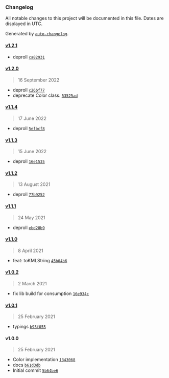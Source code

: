 ### Changelog

All notable changes to this project will be documented in this file. Dates are displayed in UTC.

Generated by [`auto-changelog`](https://github.com/CookPete/auto-changelog).

#### [v1.2.1](https://github.com/nbsolutions-ca/color-js/compare/v1.2.0...v1.2.1)

- deproll [`ca82931`](https://github.com/nbsolutions-ca/color-js/commit/ca82931bbf293d3a5f0c7a053198b7fe1a0bb28c)

#### [v1.2.0](https://github.com/nbsolutions-ca/color-js/compare/v1.1.4...v1.2.0)

> 16 September 2022

- deproll [`c26bf77`](https://github.com/nbsolutions-ca/color-js/commit/c26bf7792018c4259c0889f3fd2066a2c29d4749)
- deprecate Color class. [`53525ad`](https://github.com/nbsolutions-ca/color-js/commit/53525ad78b836d6426f8ab7a278c11223c736b98)

#### [v1.1.4](https://github.com/nbsolutions-ca/color-js/compare/v1.1.3...v1.1.4)

> 17 June 2022

- deproll [`5efbcf8`](https://github.com/nbsolutions-ca/color-js/commit/5efbcf843a2ae8042f74b587c5d050d960f31e8f)

#### [v1.1.3](https://github.com/nbsolutions-ca/color-js/compare/v1.1.2...v1.1.3)

> 15 June 2022

- deproll [`16e1535`](https://github.com/nbsolutions-ca/color-js/commit/16e1535a4942bfcac848961bcb6b6581b74e281b)

#### [v1.1.2](https://github.com/nbsolutions-ca/color-js/compare/v1.1.1...v1.1.2)

> 13 August 2021

- deproll [`77b9252`](https://github.com/nbsolutions-ca/color-js/commit/77b9252cb621404206642ef7b945e8f2e8bfd868)

#### [v1.1.1](https://github.com/nbsolutions-ca/color-js/compare/v1.1.0...v1.1.1)

> 24 May 2021

- deproll [`ebd28b9`](https://github.com/nbsolutions-ca/color-js/commit/ebd28b9176e8945854062010d18004319f14027d)

#### [v1.1.0](https://github.com/nbsolutions-ca/color-js/compare/v1.0.2...v1.1.0)

> 8 April 2021

- feat: toKMLString [`45b04b6`](https://github.com/nbsolutions-ca/color-js/commit/45b04b6e357daf0d51308e8864bc5ec2aa1b4f80)

#### [v1.0.2](https://github.com/nbsolutions-ca/color-js/compare/v1.0.1...v1.0.2)

> 2 March 2021

- fix lib build for consumption [`16e934c`](https://github.com/nbsolutions-ca/color-js/commit/16e934c7a532e2057e0e07b98d4b4aa47454ab7d)

#### [v1.0.1](https://github.com/nbsolutions-ca/color-js/compare/v1.0.0...v1.0.1)

> 25 February 2021

- typings [`b95f055`](https://github.com/nbsolutions-ca/color-js/commit/b95f055140bc37ae479f875f5d17a1c379e38aba)

#### v1.0.0

> 25 February 2021

- Color implementation [`1343068`](https://github.com/nbsolutions-ca/color-js/commit/1343068ea6075bec03615b02ff589dea3db88b0f)
- docs [`b61d3db`](https://github.com/nbsolutions-ca/color-js/commit/b61d3dbec82f63dc878a2649faf62184a115c8cd)
- Initial commit [`5b64be6`](https://github.com/nbsolutions-ca/color-js/commit/5b64be65f7c8bf98983da04da93d18bbfe91090b)

